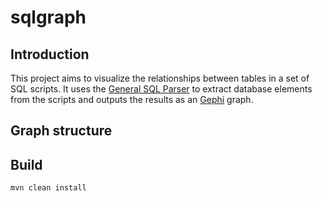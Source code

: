 # sqlgraph

## Introduction
This project aims to visualize the relationships between tables in a set of SQL scripts. It uses the [General SQL Parser](http://www.sqlparser.com/) to extract database elements from the scripts and outputs the results as an [Gephi](https://gephi.github.io/) graph.

## Graph structure

## Build

`mvn clean install` 
